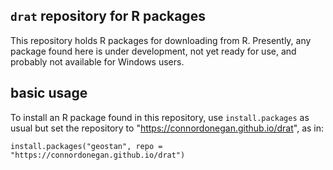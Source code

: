 
## `drat` repository for R packages

This repository holds R packages for downloading from R. Presently, any package found here is under development, not yet ready for use, and probably not available for Windows users.

## basic usage

To install an R package found in this repository, use `install.packages` as usual but set the repository to "https://connordonegan.github.io/drat", as in:

```
install.packages("geostan", repo = "https://connordonegan.github.io/drat")
```

